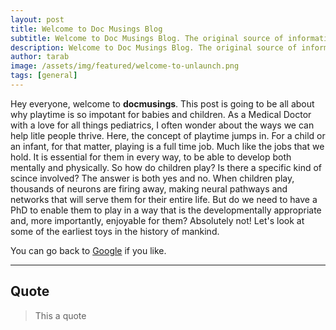 ```yaml
---
layout: post
title: Welcome to Doc Musings Blog
subtitle: Welcome to Doc Musings Blog. The original source of information.
description: Welcome to Doc Musings Blog. The original source of information.
author: tarab
image: /assets/img/featured/welcome-to-unlaunch.png
tags: [general]
---
```


Hey everyone, welcome to **docmusings**. This post is going to be all about why playtime is so impotant for babies and children. As a Medical Doctor with a love for all things pediatrics, I often wonder about the ways we can help litle people thrive. Here, the concept of playtime jumps in. For a child or an infant, for that matter, playing is a full time job. Much like the jobs that we hold. It is essential for them in every way, to be able to develop both mentally and physically. 
So how do children play? Is there a specific kind of scince involved? The answer is both yes and no. When children play, thousands of neurons are firing away, making neural pathways and networks that will serve them for their entire life. But do we need to have a PhD to enable them to play in a way that is the developmentally appropriate and, more importantly, enjoyable for them? Absolutely not! 
Let's look at some of the earliest toys in the history of mankind. 

You can go back to [Google](https://www.google.com) if you like.

---

## Quote

> This a quote

